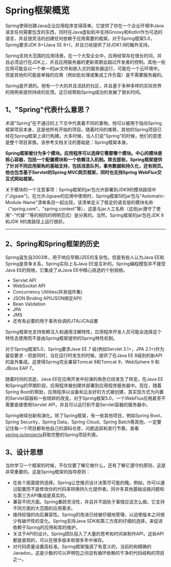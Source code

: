 # Spring框架概览

Spring使得创建Java企业应用程序变得简单。它提供了你在一个企业环境中Java语言任何需要包含的东西，同时在Java虚拟机中支持Groovy和Kotlin作为可选的语言，并且很灵活的创建任何依赖于应用需要的框架。对于Spring框架5.0，Spring要求JDK 8+\(Java SE 8+\)，并且已经提供了对JDK1.9的箱外支持。

Spring支持大范围的应用场景。在一个大型企业中，应用经常存在很长时间，并且必须运行在JDK上，并且应用服务器的更新周期会超过开发者的控制。其他一些应用可能会以一个单一的jar文件和嵌入式的服务器运行，可能在一个云环境中。但是其他的可能是单独的应用（例如批处理或集成工作负载）是不需要服务器的。

Spring是开源的。他有一个大的并且活跃的社区，并且基于多种多样的实际世界的用例来提供持续的反馈。这已经帮助Spring成功的发展了很长时间。

## 1、"Spring"代表什么意思？

术语"Spring"在不通过的上下文中代表着不同的事物。他可以被用于指向Spring框架项目本身，这是他所有开始的项目。随着时间的推移，其他的Spring项目已经在Spring框架上进行构建。大多时候，当人们说"Spring"的时候，他们的意思是整个项目家族。该参考文档关注的基础是：Spring框架本身。

**Spring框架被分为多个模块。应用程序可以选择它需要哪个模块。中心的模块是核心容器，包括一个配置模块和一个依赖注入机制。除去那些，Spring框架提供了针对不同应用架构的基础支持，包括消息队列，事务数据和持久化，还有网页。他也包含基于Servlet的Spring MVC网页框架，同时也支持Spring WebFlux交互式网站框架。**

关于模块的一个注意事项：Spring框架的jar包允许部署到JDK9的模块路径中\("Jigsaw"\)。在允许Jigsaw的应用中使用时，Spring框架5的jar包与"Automatic-Module-Name"清单条目一起出现，该清单定义了稳定的语言层的模块名称（"spring.core"，"spring.context"等），这是与jar人工名称（这些jar遵守了使用"-"代替"."等的相同的明明范式）是分离的。当然，Spring框架的jar包在JDK 8和JDK 9的类路径上运行很好。

---

## 2、Spring和Spring框架的历史

Spring诞生自2003年，用于响应早期J2EE的复杂性。但是有些人认为Java EE和Spring是竞争关系，Spring实际上与Java EE是互补的。Spring编程模型并不接受Java EE的规格，它集成了从Java EE中精心挑选的个别规格。

* Servlet API
* WebSocket API
* Concurrency Utilities\(并发组件集\)
* JSON Binding API\(JSON绑定API\)
* Bean Validation
* JPA
* JMS
* 还有有必要的用于事务协调的JTA/JCA设置

Spring框架也支持依赖注入和通用注解特性，应用程序开发人员可能会选择这个特性去使用而不是由Spring框架提供的Spring特性机制。

对于Spring框架5.0，Spring要求Jave EE 7 级\(例如Servlet 3.1+，JPA 2.1+\)作为最低要求 - 但是同时，当在运行时发生的时候，提供了在Java EE 8级别的新API的盒外集成。这使得Spring完全兼容Tomcat 8和Tomcat 9，WebSphere 9 和 JBoss EAP 7。

随着时间的流逝，Java EE在应用开发中扮演的角色已经发生了转变。在Java EE和Spring的早期阶段，应用程序被创建并部署到应用程序服务器中。现在，随着Spring Boot的帮助，应用程序以设备和云友好的方式被创建，其实现方式为内置的Servlet容器和一些琐碎的改变。对于Spring框架5.0，一个WebFlux应用甚至不需要直接使用Servlet API，并且可以运行到不是Servlet容器的服务器中。

Spring继续创新和演化。除了Spring框架，有一些其他项目，例如Spring Boot，Spring Security，Spring Data，Spring Cloud，Spring Batch等其他。一定要记住每一个项目都有他自己的源码仓库，问题追踪和发行节奏。查看[spring.io/projects](https://spring.io/projects)获取完整的Spring项目列表。

## 3、设计思想

当你学习一个框架的时候，不仅仅要了解它做什么，还有了解它遵守的原则，这是非常重要的。这是Spring框架的指导原则：

* 在各个层面提供选择。Spring让您推迟设计决策尽可能的晚。例如，你可以通过配置而不是修改你的代码来转换持久化提供者。同许多其他基础设施问题和与第三方API集成是真实的。
* 兼容不同方面。Spring兼顾灵活性，并且并不固执于事情应该怎么做。它支持不同方面的大范围的应用需求。
* 维持较强的向后兼容性。Spring的改进已经被仔细地管理，以迫使版本之间很少有破坏性的变化。Spring支持Java SDK和第三方库的仔细的选择，来促进依赖于Spring的应用和库的维护。
* 关注于API的设计。Spring团队投入了大量的思考和时间来制作API，这些API都是直观的，可以在很多版本和很多年中保存。
* 对代码质量设置高标准。Spring框架强调了有意义的，当前的和精确的Javadoc。这是少数的可以声明包之间没有循环依赖的干净的代码结构的项目之一。



